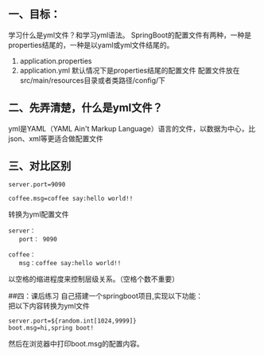 
## 一、目标：
学习什么是yml文件？和学习yml语法。
SpringBoot的配置文件有两种，一种是properties结尾的，一种是以yaml或yml文件结尾的。
1.	application.properties
1.	application.yml
默认情况下是properties结尾的配置文件
配置文件放在src/main/resources目录或者类路径/config/下


## 二、先弄清楚，什么是yml文件？
yml是YAML（YAML Ain't Markup Language）语言的文件，以数据为中心，比json、xml等更适合做配置文件

## 三、对比区别
``` 
server.port=9090

coffee.msg=coffee say:hello world!!
```
转换为yml配置文件
``` 
server：
   port： 9090

coffee：
   msg：coffee say:hello world!!
```
以空格的缩进程度来控制层级关系。（空格个数不重要）


##四：课后练习
自己搭建一个springboot项目,实现以下功能：<br>
把以下内容转换为yml文件
``` 
server.port=${random.int[1024,9999]}
boot.msg=hi,spring boot!
```
然后在浏览器中打印boot.msg的配置内容。